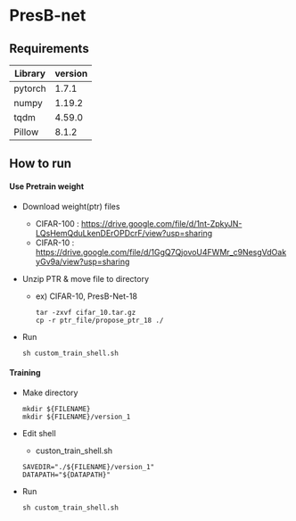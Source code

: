 # PresB-net







## Requirements

| Library | version |
| ------- | ------- |
| pytorch | 1.7.1   |
| numpy   | 1.19.2  |
| tqdm    | 4.59.0  |
| Pillow  | 8.1.2   |

## How to run

#### Use Pretrain weight

- Download weight(ptr) files

  - CIFAR-100 : https://drive.google.com/file/d/1nt-ZpkyJN-LQsHemQduLkenDErOPDcrF/view?usp=sharing
  - CIFAR-10  : https://drive.google.com/file/d/1GgQ7QjovoU4FWMr_c9NesgVdOakyGv9a/view?usp=sharing

- Unzip PTR & move file to directory

  - ex) CIFAR-10, PresB-Net-18

    ```shell
    tar -zxvf cifar_10.tar.gz
    cp -r ptr_file/propose_ptr_18 ./
    ```

- Run

  ```shell
  sh custom_train_shell.sh
  ```

  

#### Training

- Make directory

  ```shell
  mkdir ${FILENAME}
  mkdir ${FILENAME}/version_1
  ```

  

- Edit shell

  - custon_train_shell.sh

  ```shell
  SAVEDIR="./${FILENAME}/version_1"
  DATAPATH="${DATAPATH}"
  ```

- Run

  ```shell
  sh custom_train_shell.sh
  ```

  
